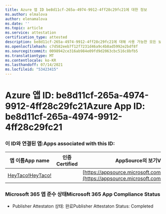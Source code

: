 ```yaml
---
title: Azure 앱 ID be8d11cf-265a-4974-9912-4ff28c29fc21에 대한 정보
ms.author: elmalova
author: elenamalova
ms.date: ''
ms.topic: article
ms.service: attestation
certification_type: attested
description: be8d11cf-265a-4974-9912-4ff28c29fc21에 대해 사용 가능한 모든 보안 및 규정 준수 정보입니다.
ms.openlocfilehash: c7d582eeb7f12f7231d46a9c4b8ad5992e2bdf8f
ms.sourcegitcommit: 0098942ce316ab984e09fd9d2063cbc516c8bfb5
ms.translationtype: MT
ms.contentlocale: ko-KR
ms.lasthandoff: 07/14/2021
ms.locfileid: "53423415"
---
```

# <a name="azure-app-id-be8d11cf-265a-4974-9912-4ff28c29fc21"></a><span data-ttu-id="8f791-103">Azure 앱 ID: be8d11cf-265a-4974-9912-4ff28c29fc21</span><span class="sxs-lookup"><span data-stu-id="8f791-103">Azure App ID: be8d11cf-265a-4974-9912-4ff28c29fc21</span></span>


### <a name="apps-associated-with-this-id"></a><span data-ttu-id="8f791-104">이 ID와 연결된 앱:</span><span class="sxs-lookup"><span data-stu-id="8f791-104">Apps associated with this ID:</span></span>
| <span data-ttu-id="8f791-105">**앱 이름**</span><span class="sxs-lookup"><span data-stu-id="8f791-105">**App name**</span></span> | <span data-ttu-id="8f791-106">**인증**</span><span class="sxs-lookup"><span data-stu-id="8f791-106">**Certified**</span></span> | <span data-ttu-id="8f791-107">**AppSource의 보기**</span><span class="sxs-lookup"><span data-stu-id="8f791-107">**View in AppSource**</span></span> |
|-|-|-|
| [<span data-ttu-id="8f791-108">HeyTaco!</span><span class="sxs-lookup"><span data-stu-id="8f791-108">HeyTaco!</span></span>](https://docs.microsoft.com/en-us/microsoft-365-app-certification/forward/WA200001346) |  | [https://appsource.microsoft.com/product/office/WA200001346](https://appsource.microsoft.com/product/office/WA200001346) |

### <a name="microsoft-365-app-compliance-status"></a><span data-ttu-id="8f791-109">Microsoft 365 앱 준수 상태</span><span class="sxs-lookup"><span data-stu-id="8f791-109">Microsoft 365 App Compliance Status</span></span>
- <span data-ttu-id="8f791-110">Publisher Attestaton 상태: 완료</span><span class="sxs-lookup"><span data-stu-id="8f791-110">Publisher Attestaton Status: Completed</span></span>
